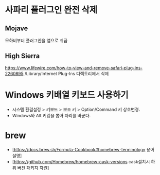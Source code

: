 <!-- TITLE: macOS -->
<!-- SUBTITLE: macOS -->

# 사파리 플러그인 완전 삭제
## Mojave
모하비부터 플러그인을 앱으로 취급
## High Sierra
https://www.lifewire.com/how-to-view-and-remove-safari-plug-ins-2260895 /Library/Internet Plug-Ins 디렉토리에서 삭제

# Windows 키배열 키보드 사용하기
* 시스템 환결설정 > 키보드 > 보조 키 > Option/Command 키 상호변경.
* Windows와 Alt 키캡을 뽑아 자리를 바꾼다.

# brew
* [https://docs.brew.sh/Formula-Cookbook#homebrew-terminology 용어 설명]
* [https://github.com/Homebrew/homebrew-cask-versions cask설치시 하위 버전 패키지 지원]
